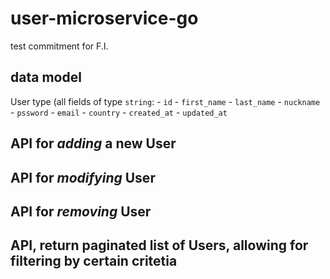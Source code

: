 # user-microservice-go
test commitment for F.I. 

## data model
User type (all fields of type `string`:
    - `id`
    - `first_name`
    - `last_name`
    - `nuckname`
    - `pssword`
    - `email`
    - `country`
    - `created_at`
    - `updated_at`

## API for _adding_ a new User

## API for _modifying_ User

## API for _removing_ User

## API, return paginated list of Users, allowing for filtering by certain critetia
